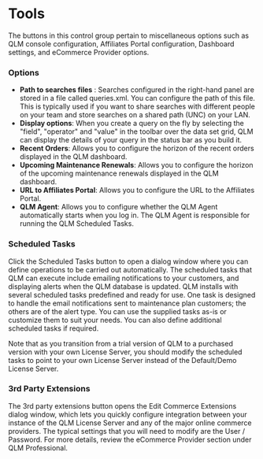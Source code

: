 # Tools

The buttons in this control group pertain to miscellaneous options such as QLM console configuration, Affiliates Portal configuration, Dashboard settings, and eCommerce Provider options.

### Options

* **Path to searches files** : Searches configured in the right-hand panel are stored in a file called queries.xml. You can configure the path of this file. This is typically used if you want to share searches with different people on your team and store searches on a shared path (UNC) on your LAN.
* **Display options**: When you create a query on the fly by selecting the "field", "operator" and "value" in the toolbar over the data set grid, QLM can display the details of your query in the status bar as you build it.
* **Recent Orders**: Allows you to configure the horizon of the recent orders displayed in the QLM dashboard.
* **Upcoming Maintenance Renewals**: Allows you to configure the horizon of the upcoming maintenance renewals displayed in the QLM dashboard.
* **URL to Affiliates Portal**: Allows you to configure the URL to the Affiliates Portal.
* **QLM Agent**: Allows you to configure whether the QLM Agent automatically starts when you log in. The QLM Agent is responsible for running the QLM Scheduled Tasks.

### Scheduled Tasks

Click the Scheduled Tasks button to open a dialog window where you can define operations to be carried out automatically. The scheduled tasks that QLM can execute include emailing notifications to your customers, and displaying alerts when the QLM database is updated. QLM installs with several scheduled tasks predefined and ready for use. One task is designed to handle the email notifications sent to maintenance plan customers; the others are of the alert type. You can use the supplied tasks as-is or customize them to suit your needs. You can also define additional scheduled tasks if required.

Note that as you transition from a trial version of QLM to a purchased version with your own License Server, you should modify the scheduled tasks to point to your own License Server instead of the Default/Demo License Server.

### 3rd Party Extensions

The 3rd party extensions button opens the Edit Commerce Extensions dialog window, which lets you quickly configure integration between your instance of the QLM License Server and any of the major online commerce providers. The typical settings that you will need to modify are the User / Password. For more details, review the eCommerce Provider section under QLM Professional.



